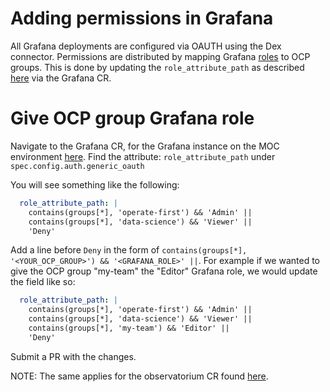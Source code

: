 # Adding permissions in Grafana

All Grafana deployments are configured via OAUTH using the Dex connector. Permissions are distributed by mapping Grafana
[roles][roles] to OCP groups. This is done by updating the `role_attribute_path` as described [here][role_mapping] via
the Grafana CR.

# Give OCP group Grafana role
Navigate to the Grafana CR, for the Grafana instance on the MOC environment [here][moc_environment].
Find the attribute: `role_attribute_path` under `spec.config.auth.generic_oauth`

You will see something like the following:

```yaml
  role_attribute_path: |
    contains(groups[*], 'operate-first') && 'Admin' ||
    contains(groups[*], 'data-science') && 'Viewer' ||
    'Deny'
```

Add a line before `Deny` in the form of `contains(groups[*], '<YOUR_OCP_GROUP>') && '<GRAFANA_ROLE>' ||`.
For example if we wanted to give the OCP group "my-team" the "Editor" Grafana role, we would update the field like so:

```yaml
  role_attribute_path: |
    contains(groups[*], 'operate-first') && 'Admin' ||
    contains(groups[*], 'data-science') && 'Viewer' ||
    contains(groups[*], 'my-team') && 'Editor' ||
    'Deny'
```

Submit a PR with the changes.

NOTE: The same applies for the observatorium CR found [here][observatorium_grafana].

[roles]: https://grafana.com/docs/grafana/latest/permissions/organization_roles/
[role_mapping]: https://grafana.com/docs/grafana/latest/auth/generic-oauth/#jmespath-examples
[observatorium_grafana]: https://github.com/operate-first/apps/blob/master/observatorium/base/instance/grafana.yaml
[moc_environment]: https://github.com/operate-first/apps/blob/master/odh-manifests/grafana/grafana/base/grafana.yaml
